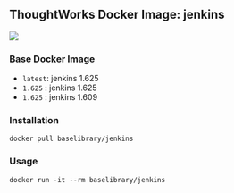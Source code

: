 ## ThoughtWorks Docker Image: jenkins

[![](http://dockeri.co/image/baselibrary/jenkins)](https://registry.hub.docker.com/u/baselibrary/jenkins/)

### Base Docker Image

* `latest`: jenkins 1.625
* `1.625` : jenkins 1.625
* `1.625` : jenkins 1.609

### Installation

    docker pull baselibrary/jenkins

### Usage

    docker run -it --rm baselibrary/jenkins
